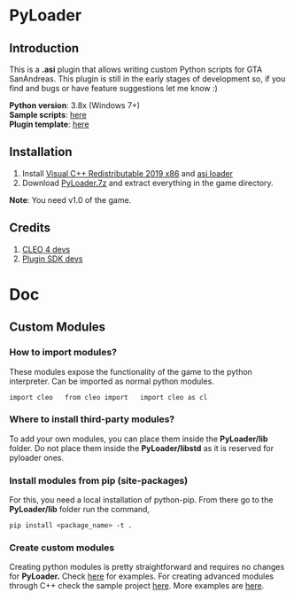 # PyLoader

## Introduction

This is a **.asi** plugin that allows writing custom Python scripts for GTA SanAndreas. This plugin is still in the early stages of development so, if you find and bugs or have feature suggestions let me know :\) 

**Python version**: 3.8x \(Windows 7+\)  
**Sample scripts**: [here](https://github.com/user-grinch/PyLoaderSA/tree/master/examples)  
**Plugin template**: [here](https://github.com/user-grinch/PyLoaderSA/tree/plugin-template)  

## Installation

1. Install [Visual C++ Redistributable 2019 x86](https://aka.ms/vs/16/release/vc_redist.x86.exe) and [asi loader](https://www.gtagarage.com/mods/show.php?id=21709)
2. Download [PyLoader.7z](https://github.com/user-grinch/PyLoaderSA/releases) and extract everything in the game directory.

**Note**: You need v1.0 of the game.

## Credits

1. [CLEO 4 devs](https://github.com/cleolibrary/CLEO4)
2. [Plugin SDK devs](https://github.com/DK22Pac/plugin-sdk)


# Doc
## Custom Modules

### How to import modules?

These modules expose the functionality of the game to the python interpreter. Can be imported as normal python modules.

`import cleo  
from cleo import  
import cleo as cl`

### Where to install third-party modules?

To add your own modules, you can place them inside the **PyLoader/lib** folder. Do not place them inside the **PyLoader/libstd** as it is reserved for pyloader ones.

### Install modules from pip \(site-packages\)

For this, you need a local installation of python-pip. From there go to the **PyLoader/lib** folder run the command,

`pip install <package_name> -t .`

### Create custom modules

Creating python modules is pretty straightforward and requires no changes for **PyLoader.** Check [here](https://www.tutorialspoint.com/python/python_modules.htm#:~:text=A%20module%20is%20a%20Python,can%20also%20include%20runnable%20code.) for examples. For creating advanced modules through C++ check the sample project [here](https://github.com/user-grinch/PyLoaderSA/tree/plugin-template). More examples are [here](https://github.com/user-grinch/PyLoaderSA/tree/master/PyLoader/sdk).



